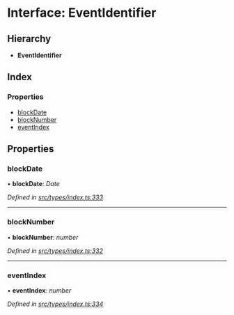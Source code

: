 # Interface: EventIdentifier

## Hierarchy

* **EventIdentifier**

## Index

### Properties

* [blockDate](types.eventidentifier.md#blockdate)
* [blockNumber](types.eventidentifier.md#blocknumber)
* [eventIndex](types.eventidentifier.md#eventindex)

## Properties

###  blockDate

• **blockDate**: *Date*

*Defined in [src/types/index.ts:333](https://github.com/PolymathNetwork/polymesh-sdk/blob/73feada/src/types/index.ts#L333)*

___

###  blockNumber

• **blockNumber**: *number*

*Defined in [src/types/index.ts:332](https://github.com/PolymathNetwork/polymesh-sdk/blob/73feada/src/types/index.ts#L332)*

___

###  eventIndex

• **eventIndex**: *number*

*Defined in [src/types/index.ts:334](https://github.com/PolymathNetwork/polymesh-sdk/blob/73feada/src/types/index.ts#L334)*
